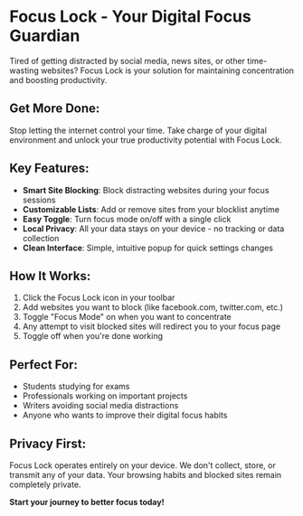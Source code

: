 # **Focus Lock - Your Digital Focus Guardian**

Tired of getting distracted by social media, news sites, or other time-wasting websites? Focus Lock is your solution for maintaining concentration and boosting productivity.

## **Get More Done:**
Stop letting the internet control your time. Take charge of your digital environment and unlock your true productivity potential with Focus Lock.

## **Key Features:**
- **Smart Site Blocking**: Block distracting websites during your focus sessions
- **Customizable Lists**: Add or remove sites from your blocklist anytime
- **Easy Toggle**: Turn focus mode on/off with a single click
- **Local Privacy**: All your data stays on your device - no tracking or data collection
- **Clean Interface**: Simple, intuitive popup for quick settings changes

## **How It Works:**
1. Click the Focus Lock icon in your toolbar
2. Add websites you want to block (like facebook.com, twitter.com, etc.)
3. Toggle "Focus Mode" on when you want to concentrate
4. Any attempt to visit blocked sites will redirect you to your focus page
5. Toggle off when you're done working

## **Perfect For:**
- Students studying for exams
- Professionals working on important projects
- Writers avoiding social media distractions
- Anyone who wants to improve their digital focus habits

## **Privacy First:**
Focus Lock operates entirely on your device. We don't collect, store, or transmit any of your data. Your browsing habits and blocked sites remain completely private.



**Start your journey to better focus today!**
